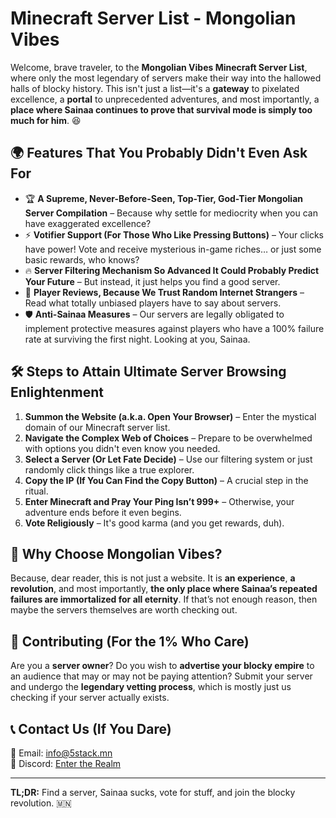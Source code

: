 # Minecraft Server List - Mongolian Vibes

Welcome, brave traveler, to the **Mongolian Vibes Minecraft Server List**, where only the most legendary of servers make their way into the hallowed halls of blocky history. This isn't just a list—it's a **gateway** to pixelated excellence, a **portal** to unprecedented adventures, and most importantly, a **place where Sainaa continues to prove that survival mode is simply too much for him**. 😆

## 🌍 Features That You Probably Didn't Even Ask For
- 🏆 **A Supreme, Never-Before-Seen, Top-Tier, God-Tier Mongolian Server Compilation** – Because why settle for mediocrity when you can have exaggerated excellence?
- ⚡ **Votifier Support (For Those Who Like Pressing Buttons)** – Your clicks have power! Vote and receive mysterious in-game riches… or just some basic rewards, who knows?
- 🔥 **Server Filtering Mechanism So Advanced It Could Probably Predict Your Future** – But instead, it just helps you find a good server.
- 💬 **Player Reviews, Because We Trust Random Internet Strangers** – Read what totally unbiased players have to say about servers.
- 🛡️ **Anti-Sainaa Measures** – Our servers are legally obligated to implement protective measures against players who have a 100% failure rate at surviving the first night. Looking at you, Sainaa. 

## 🛠️ Steps to Attain Ultimate Server Browsing Enlightenment
1. **Summon the Website (a.k.a. Open Your Browser)** – Enter the mystical domain of our Minecraft server list.
2. **Navigate the Complex Web of Choices** – Prepare to be overwhelmed with options you didn't even know you needed.
3. **Select a Server (Or Let Fate Decide)** – Use our filtering system or just randomly click things like a true explorer.
4. **Copy the IP (If You Can Find the Copy Button)** – A crucial step in the ritual.
5. **Enter Minecraft and Pray Your Ping Isn’t 999+** – Otherwise, your adventure ends before it even begins.
6. **Vote Religiously** – It's good karma (and you get rewards, duh).

## 🤔 Why Choose Mongolian Vibes?
Because, dear reader, this is not just a website. It is **an experience**, **a revolution**, and most importantly, **the only place where Sainaa’s repeated failures are immortalized for all eternity**. If that’s not enough reason, then maybe the servers themselves are worth checking out. 

## 🎩 Contributing (For the 1% Who Care)
Are you a **server owner**? Do you wish to **advertise your blocky empire** to an audience that may or may not be paying attention? Submit your server and undergo the **legendary vetting process**, which is mostly just us checking if your server actually exists. 

## 📞 Contact Us (If You Dare)
📧 Email: [info@5stack.mn](mailto:info@5stack.mn)  
💬 Discord: [Enter the Realm](https://discord.gg/yourlink)  

---

**TL;DR:** Find a server, Sainaa sucks, vote for stuff, and join the blocky revolution. 🇲🇳

